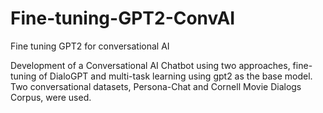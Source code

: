 # Fine-tuning-GPT2-ConvAI
Fine tuning GPT2 for conversational AI

Development of a Conversational AI Chatbot using two approaches, fine-tuning of DialoGPT and multi-task learning using gpt2 as the base model. Two conversational datasets, Persona-Chat and Cornell Movie Dialogs Corpus, were used.